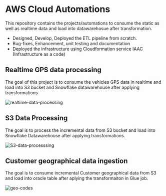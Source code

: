 # AWS Cloud Automations
This repository contains the projects/automations to consume the static as well as realtime data and load into datawarehosue after transformation.
- Designed, Develop, Deployed the ETL pipeline from scratch.
- Bug-fixes, Enhancement, unit testing and documentation
- Deployed the infrastructure using Cloudformation service IAAC (Infrastructure as a code)

## Realtime GPS data processing
The goal of this project is to consume the vehicles GPS data in realtime and load into S3 bucket and Snowflake datawarehouse after applying transformations.

![realtime-data-processing](https://github.com/negi153/aws_cloud_projects/assets/27079205/b4ef9380-b09e-4755-8474-8de6b5a9ad83)

## S3 Data Processing
The goal is to process the incremental data from S3 bucket and load into Snowflake Datawarehouse after applying transformations.

![S3-data-processsing](https://github.com/negi153/aws_cloud_projects/assets/27079205/dbfaab55-3d74-415a-8694-ff5463a107b0)

## Customer geographical data ingestion
The goal is to consume incremental Customer geographical data from S3 and load into oracle table after aplying the transformaiton in Glue job.

![geo-codes](https://github.com/negi153/aws_cloud_projects/assets/27079205/8d4a6d9d-8660-4a7a-ac13-aa0d08cc68c1)

